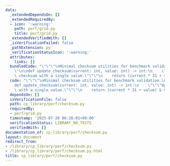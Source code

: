 ```yaml
---
data:
  _extendedDependsOn: []
  _extendedRequiredBy:
  - icon: ':warning:'
    path: perf/grid.py
    title: perf/grid.py
  _extendedVerifiedWith: []
  _isVerificationFailed: false
  _pathExtension: py
  _verificationStatusIcon: ':warning:'
  attributes:
    links: []
  bundledCode: "\"\"\"\nMinimal checksum utilities for benchmark validation.\n\"\"\
    \"\n\ndef update_checksum(current: int, value: int) -> int:\n    \"\"\"Update\
    \ checksum with a single value.\"\"\"\n    return (current * 31 + value) & 0xFFFFFFFF\n"
  code: "\"\"\"\nMinimal checksum utilities for benchmark validation.\n\"\"\"\n\n\
    def update_checksum(current: int, value: int) -> int:\n    \"\"\"Update checksum\
    \ with a single value.\"\"\"\n    return (current * 31 + value) & 0xFFFFFFFF"
  dependsOn: []
  isVerificationFile: false
  path: cp_library/perf/checksum.py
  requiredBy:
  - perf/grid.py
  timestamp: '2025-07-20 06:26:01+09:00'
  verificationStatus: LIBRARY_NO_TESTS
  verifiedWith: []
documentation_of: cp_library/perf/checksum.py
layout: document
redirect_from:
- /library/cp_library/perf/checksum.py
- /library/cp_library/perf/checksum.py.html
title: cp_library/perf/checksum.py
---
```

